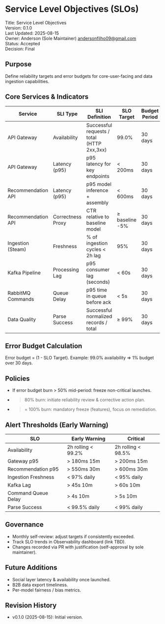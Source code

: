 # Service Level Objectives (SLOs)

Title: Service Level Objectives <br>
Version: 0.1.0 <br>
Last Updated: 2025-08-15 <br>
Owner: Anderson (Sole Maintainer) <andersonfilho09@gmail.com> <br>
Status: Accepted <br>
Decision: Final <br>

## Purpose
Define reliability targets and error budgets for core-user-facing and data ingestion capabilities.

## Core Services & Indicators
| Service | SLI Type | SLI Definition | SLO Target | Budget Period | Notes |
|---------|----------|----------------|-----------|---------------|-------|
| API Gateway | Availability | Successful requests / total (HTTP 2xx,3xx) | 99.0% | 30 days | Excludes planned maintenance (<0.5%) |
| API Gateway | Latency (p95) | p95 latency for key endpoints | < 200ms | 30 days | Auth, recommendations, library fetch |
| Recommendation API | Latency (p95) | p95 model inference + assembly | < 600ms | 30 days | After warm cache |
| Recommendation API | Correctness Proxy | CTR relative to baseline model | ≥ baseline -5% | 30 days | Alerts on model drift |
| Ingestion (Steam) | Freshness | % of ingestion cycles < 2h lag | 95% | 30 days | Lag = now - last complete ingest per user |
| Kafka Pipeline | Processing Lag | p95 consumer lag (seconds) | < 60s | 30 days | Normalized topic |
| RabbitMQ Commands | Queue Delay | p95 time in queue before ack | < 5s | 30 days | user_profile.rebuild |
| Data Quality | Parse Success | Successful normalized records / total | ≥ 99% | 30 days | Steam ingest parsing |

## Error Budget Calculation
Error budget = (1 - SLO Target). Example: 99.0% availability ⇒ 1% budget over 30 days.

## Policies
- If error budget burn > 50% mid-period: freeze non-critical launches.
- > 80% burn: initiate reliability review & corrective action plan.
- >= 100% burn: mandatory freeze (features), focus on remediation.

## Alert Thresholds (Early Warning)
| SLO | Early Warning | Critical |
|-----|---------------|----------|
| Availability | 2h rolling < 99.2% | 2h rolling < 98.5% |
| Gateway p95 | > 180ms 15m | > 200ms 15m |
| Recommendation p95 | > 550ms 30m | > 600ms 30m |
| Ingestion Freshness | < 97% daily | < 95% daily |
| Kafka Lag | > 45s 10m | > 60s 10m |
| Command Queue Delay | > 4s 10m | > 5s 10m |
| Parse Success | < 99.5% daily | < 99% daily |

## Governance
- Monthly self-review: adjust targets if consistently exceeded.
- Track SLO trends in Observability dashboard (link TBD).
- Changes recorded via PR with justification (self-approval by sole maintainer).

## Future Additions
- Social layer latency & availability once launched.
- B2B data export timeliness.
- Per-model fairness / bias metrics.

## Revision History
- v0.1.0 (2025-08-15): Initial version.